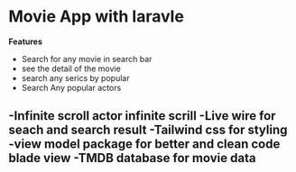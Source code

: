 <h1>Movie App with  laravle</h1>
<strong>Features</strong>
<ul><li>
    Search for any movie in search bar
</li>
<li>see the detail of the movie</li>
<li>search any serics by popular</li>
<li>Search Any popular actors</li></ul>
<h2>
    -Infinite scroll actor infinite scrill 
    -Live wire for seach and search result
    -Tailwind css for styling 
    -view model package for better and clean code blade view
    -TMDB database for movie data
</h2>
